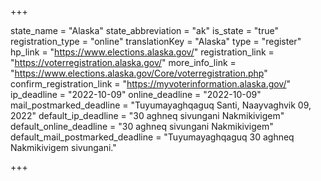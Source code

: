 +++

state_name = "Alaska"
state_abbreviation = "ak"
is_state = "true"
registration_type = "online"
translationKey = "Alaska"
type = "register"
hp_link = "https://www.elections.alaska.gov/"
registration_link = "https://voterregistration.alaska.gov/"
more_info_link = "https://www.elections.alaska.gov/Core/voterregistration.php"
confirm_registration_link = "https://myvoterinformation.alaska.gov/"
ip_deadline = "2022-10-09"
online_deadline = "2022-10-09"
mail_postmarked_deadline = "Tuyumayaghqaguq Santi, Naayvaghvik 09, 2022"
default_ip_deadline = "30 aghneq sivungani Nakmikivigem"
default_online_deadline = "30 aghneq sivungani Nakmikivigem"
default_mail_postmarked_deadline = "Tuyumayaghqaguq 30 aghneq Nakmikivigem sivungani."

+++